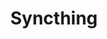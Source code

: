 ---
draft: false
title: Syncthing
content:
  id: syncthing
  name: Syncthing
  logo: /images/hosting-and-infrastructure/storage/syncthing/logo.png
  website: https://forum.syncthing.net/
  iframe_website: /website-iframe/hosting-and-infrastructure/storage/syncthing
  dashboardImage: /images/hosting-and-infrastructure/storage/syncthing/screenshot-1.jpg
  short_description: Syncthing is a free, continuous, multiple-device file synchronization program.
  description: Syncthing is a free, open-source, peer-to-peer file synchronization application available for Windows, macOS, Linux, Android, Solaris, Darwin, and BSD. It can sync files between devices on a local network, or between remote devices over the Internet. Data security and data safety are built into the design of the software. It synchronizes files in real time, safely protected from prying eyes.
  features:
    - title: Data secure
      description: Syncthing does not upload your data to the cloud but exchanges it across your machines as soon as they are online at the same time.
    - title: Transparent
      description: Syncthing uses an open and documented protocol. The security mechanisms in use are well defined and visible in the source code.
    - title: In control
      description: In Syncthing, you set up both sides to connect two devices. An attacker can’t do much with a stolen device ID, because you have to add the device on the other side too. You have better control where your files are transferred.
    - title: Rapid synchronization
      description: Syncthing segments files into pieces, called blocks, to transfer data from one device to another. Therefore, multiple devices can share the synchronization load, in a similar way to the Torrent protocol. The more devices you have online, the faster an additional device will receive the data because small blocks will be fetched from all devices in parallel.
  screenshots:
    - /images/hosting-and-infrastructure/storage/syncthing/screenshot-1.jpg
    - /images/hosting-and-infrastructure/storage/syncthing/screenshot-2.jpg
---